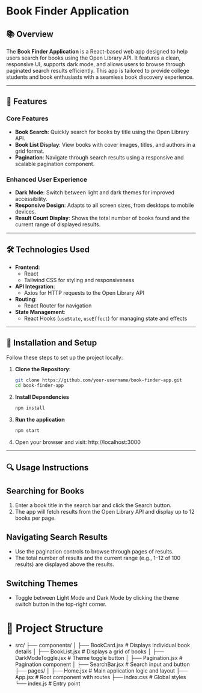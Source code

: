 # Book Finder Application

## 📚 Overview

The **Book Finder Application** is a React-based web app designed to help users search for books using the Open Library API. It features a clean, responsive UI, supports dark mode, and allows users to browse through paginated search results efficiently. This app is tailored to provide college students and book enthusiasts with a seamless book discovery experience.

---

## 🚀 Features

### Core Features
- **Book Search**: Quickly search for books by title using the Open Library API.
- **Book List Display**: View books with cover images, titles, and authors in a grid format.
- **Pagination**: Navigate through search results using a responsive and scalable pagination component.

### Enhanced User Experience
- **Dark Mode**: Switch between light and dark themes for improved accessibility.
- **Responsive Design**: Adapts to all screen sizes, from desktops to mobile devices.
- **Result Count Display**: Shows the total number of books found and the current range of displayed results.

---

## 🛠️ Technologies Used

- **Frontend**:
  - React
  - Tailwind CSS for styling and responsiveness
- **API Integration**:
  - Axios for HTTP requests to the Open Library API
- **Routing**:
  - React Router for navigation
- **State Management**:
  - React Hooks (`useState`, `useEffect`) for managing state and effects

---

## 📖 Installation and Setup

Follow these steps to set up the project locally:

1. **Clone the Repository**:
   ```bash
   git clone https://github.com/your-username/book-finder-app.git
   cd book-finder-app

2. **Install Dependencies**
    ```bash
    npm install

3. **Run the application**
    ```bash
    npm start

4. Open your browser and visit:
    http://localhost:3000

---

## 🔍 Usage Instructions
## Searching for Books

1. Enter a book title in the search bar and click the Search button.
2. The app will fetch results from the Open Library API and display up to 12 books per page.

## Navigating Search Results

- Use the pagination controls to browse through pages of results.
- The total number of results and the current range (e.g., 1–12 of 100 results) are displayed above the results.

## Switching Themes

- Toggle between Light Mode and Dark Mode by clicking the theme switch button in the top-right corner.

# 📂 Project Structure

- src/
├── components/
│   ├── BookCard.jsx          # Displays individual book details
│   ├── BookList.jsx          # Displays a grid of books
│   ├── DarkModeToggle.jsx    # Theme toggle button
│   ├── Pagination.jsx        # Pagination component
│   ├── SearchBar.jsx         # Search input and button
├── pages/
│   ├── Home.jsx              # Main application logic and layout
├── App.jsx                   # Root component with routes
├── index.css                 # Global styles
└── index.js                  # Entry point

